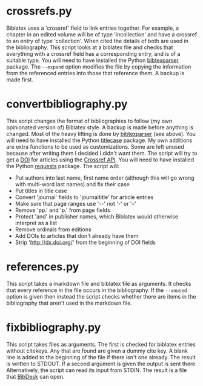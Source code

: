 # crossrefs.py

Biblatex uses a 'crossref' field to link entries together. For example, a chapter in an edited volume will be of type 'incollection' and have a crossref to an entry of type 'collection'. When cited the details of both are used in the bibliography. This script looks at a biblatex file and checks that everything with a crossref field has a corresponding entry, and is of a suitable type. You will need to have installed the Python [bibtexparser](https://pypi.python.org/pypi/bibtexparser) package. The `--expand` option modifies the file by copying the information from the referenced entries into those that reference them. A backup is made first.

# convertbibliography.py

This script changes the format of bibliographies to follow (my own opinionated version of) Biblatex style. A backup is made before anything is changed. Most of the heavy lifting is done by [bibtexparser](https://pypi.python.org/pypi/bibtexparser) (see above). You will need to have installed the Python [titlecase](https://pypi.python.org/pypi/titlecase) package. My own additions are extra functions to be used as customizations. Some are left unused because after writing them I decided I didn't want them. The script will try to get a [DOI](https://en.wikipedia.org/wiki/Digital_object_identifier) for articles using the [Crossref API](http://search.crossref.org/help/api). You will need to have installed the Python [requests](https://pypi.python.org/pypi/requests) package. The script will:

* Put authors into last name, first name order (although this will go wrong with multi-word last names) and fix their case
* Put titles in title case
* Convert 'journal' fields to 'journaltitle' for article entries
* Make sure that page ranges use '--' not '-' or '–'
* Remove 'pp.' and 'p.' from page fields
* Protect 'and' in publisher names, which Biblatex would otherwise interpret as a list
* Remove ordinals from editions
* Add DOIs to articles that don't already have them
* Strip 'http://dx.doi.org/' from the beginning of DOI fields

# references.py

This script takes a markdown file and biblatex file as arguments. It checks that every reference in the file occurs in the bibliography. If the `--unused` option is given then instead the script checks whether there are items in the bibliography that aren't used in the markdown file.

# fixbibliography.py

This script takes files as arguments. The first is checked for biblatex entries without citekeys. Any that are found are given a dummy cite key. A blank line is added to the beginning of the file if there isn't one already. The result is written to STDOUT. If a second argument is given the output is sent there. Alternatively, the script can read its input from STDIN. The result is a file that [BibDesk](http://bibdesk.sourceforge.net) can open.
